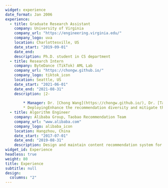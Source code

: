```yaml
---
widget: experience
date_format: Jan 2006
experience:
  - title: Graduate Research Assistant
    company: University of Virginia
    company_url: "https://engineering.virginia.edu/"
    company_logo: uva
    location: Charlottesville, US
    date_start: "2019-09-01"
    date_end: 
    description: Ph.D. student in CS department
  - title: Research Intern
    company: ByteDance (TikTok) AML Lab
    company_url: "https://chongw.github.io/"
    company_logo: tiktok_icon
    location: Seattle, US
    date_start: "2021-06-01"
    date_end: "2021-08-31"
    description: |2-
        
        * Manager: Dr. [Chong Wang](https://chongw.github.io/), Dr. [Taiqing Wang](https://www.linkedin.com/in/taiqing-wang-ba462a48)
        * DeployingEnhance the recommendation diversity and mitigate the echo chamber effect via collaborative Thompson sampling approach and gradient-based Determinantal Point Processes.
  - title: Algorithm Engineer
    company: Alibaba Group, Taobao Recommendation Team
    company_url: "www.alibaba.com"
    company_logo: alibaba_icon
    location: Hangzhou, China
    date_start: "2017-07-01"
    date_end: "2019-08-31"
    description: Design and maintain content recommendation system for Taobao main page, focusing on deep-learning based match and ranking solution.
widget_id: Experience
headless: true
weight: 80
title: Experience
subtitle: null
design:
  columns: "2"
---
```

